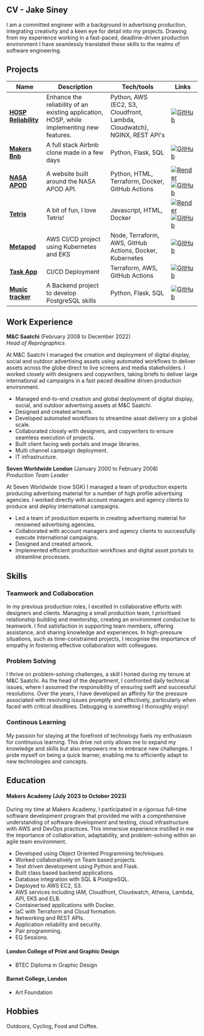 ## CV - Jake Siney

I am a committed engineer with a background in advertising production, integrating creativity and a keen eye for detail into my projects. Drawing from my experience working in a fast-paced, deadline-driven production environment I have seamlessly translated these skills to the realms of software engineering.


## Projects

| Name | Description | Tech/tools | Links |
| -----| ----------- | ---------- | ----- |
| [**HOSP Reliability**](https://github.com/jakesiney/Cloud-Reliability-Project) | Enhance the reliability of an existing application, HOSP, while implementing new features. | Python, AWS (EC2, S3, Cloudfront, Lambda, Cloudwatch), NGINX, REST API's | [![GitHub](https://img.shields.io/badge/GitHub-100000?style=for-the-badge&logo=github&logoColor=white)](https://github.com/jakesiney/Cloud-Reliability-Project)
| [**Makers Bnb**](https://github.com/jakesiney/makers-bnb) |  A full stack Airbnb clone made in a few days | Python, Flask, SQL | [![GitHub](https://img.shields.io/badge/GitHub-100000?style=for-the-badge&logo=github&logoColor=white)](https://github.com/jakesiney/makers-bnb)
| [**NASA APOD**](https://github.com/jakesiney/NASA_Picture_of_the_Day-AWS) | A website built around the NASA APOD API. | Python, HTML, Terraform, Docker, GitHub Actions | [![Render](https://img.shields.io/badge/Render-%46E3B7.svg?style=for-the-badge&logo=render&logoColor=white)](https://apod.jakesiney.com/) [![GitHub](https://img.shields.io/badge/GitHub-100000?style=for-the-badge&logo=github&logoColor=white)](https://github.com/jakesiney/NASA_Picture_of_the_Day-AWS)|
| [**Tetris**](https://github.com/jakesiney/Tetris) |  A bit of fun, I love Tetris! | Javascript, HTML, Docker | [![Render](https://img.shields.io/badge/Render-%46E3B7.svg?style=for-the-badge&logo=render&logoColor=white)](https://tetris.jakesiney.com/) [![GitHub](https://img.shields.io/badge/GitHub-100000?style=for-the-badge&logo=github&logoColor=white)](https://github.com/jakesiney/Tetris)|
| [**Metapod**](https://github.com/jakesiney/metapod-deployment-AWS-EKS-Kubernetes) | AWS CI/CD project using Kubernetes and EKS | Node, Terraform, AWS, GitHub Actions, Docker, Kubernetes | [![GitHub](https://img.shields.io/badge/GitHub-100000?style=for-the-badge&logo=github&logoColor=white)](https://github.com/jakesiney/metapod-deployment-AWS-EKS-Kubernetes)
| [**Task App**](https://github.com/jakesiney/task-listing-app-aws-terraform) | CI/CD Deployment  | Terraform, AWS, GitHub Actions | [![GitHub](https://img.shields.io/badge/GitHub-100000?style=for-the-badge&logo=github&logoColor=white)](https://github.com/jakesiney/task-listing-app-aws-terraform)
| [**Music tracker**](https://github.com/jakesiney/music_library_app) | A Backend project to develop PostgreSQL skills | Python, Flask, SQL | [![GitHub](https://img.shields.io/badge/GitHub-100000?style=for-the-badge&logo=github&logoColor=white)](https://github.com/jakesiney/music_library_app)

## Work Experience 

**M&C Saatchi** (February 2008 to December 2022)  
_Head of Reprographics_

At M&C Saatchi I managed the creation and deployment of digital display, social and outdoor advertising assets using automated workflows to deliver assets across the globe direct to live screens and media stakeholders. I worked closely with designers and copywriters, taking briefs to deliver large international ad campaigns in a fast paced deadline driven production environment.

- Managed end-to-end creation and global deployment of digital display, social, and outdoor advertising assets at M&C Saatchi.
- Designed and created artwork.
- Developed automated workflows to streamline asset delivery on a global scale.
- Collaborated closely with designers, and copywriters to ensure seamless execution of projects.
- Built client facing web portals and image libraries.
- Multi channel campaign deployment.
- IT infrastructure.


**Seven Worldwide London** (January 2000 to February 2008)  
_Production Team Leader_

At Seven Worldwide (now SGK) I managed a team of production experts producing advertising material for a number of high profile advertising agencies. I worked directly with account managers and agency clients to produce and deploy international campaigns.

- Led a team of production experts in creating advertising material for renowned advertising agencies.
- Collaborated with account managers and agency clients to successfully execute international campaigns.
- Designed and created artwork.
- Implemented efficient production workflows and digital asset portals to streamline processes.

## Skills

### Teamwork and Collaboration

In my previous production roles, I excelled in collaborative efforts with designers and clients. Managing a small production team, I prioritised relationship building and mentorship, creating an environment conducive to teamwork.  I find satisfaction in supporting team members, offering assistance, and sharing knowledge and experiences. In high-pressure situations, such as time-constrained projects, I recognise the importance of empathy in fostering effective collaboration with colleagues.

### Problem Solving

I thrive on problem-solving challenges, a skill I honed during my tenure at M&C Saatchi. As the head of the department, I confronted daily technical issues, where I assumed the responsibility of ensuring swift and successful resolutions. Over the years, I have developed an affinity for the pressure associated with resolving issues promptly and effectively, particularly when faced with critical deadlines. Debugging is something I thoroughly enjoy!

### Continous Learning

My passion for staying at the forefront of technology fuels my enthusiasm for continuous learning. This drive not only allows me to expand my knowledge and skills but also empowers me to embrace new challenges. I pride myself on being a quick learner, enabling me to efficiently adapt to new technologies and concepts.  


## Education

#### Makers Academy (July 2023 to October 2023)
During my time at Makers Academy, I participated in a rigorous full-time software development program that provided me with a comprehensive understanding of software development and testing, cloud infrastructure with AWS and DevOps practices. This immersive experience instilled in me the importance of collaboration, adaptability, and problem-solving within an agile team environment.

- Developed using Object Oriented Programming techniques.
- Worked collaboratively on Team based projects.
- Test driven development using Python and Flask.
- Built class based backend applications.
- Database integration with SQL & PostgreSQL.
- Deployed to AWS EC2, S3.
- AWS services including IAM, Cloudfront, Cloudwatch, Athena, Lambda, API, EKS and ELB.
- Containerised applications with Docker.
- IaC with Terraform and Cloud formation.
- Networking and REST APIs.
- Application reliability and security.
- Pair programming.
- EQ Sessions.


#### London College of Print and Graphic Design

- BTEC Diploma in Graphic Design

#### Barnet College, London

- Art Foundation

## Hobbies

Outdoors, Cycling, Food and Coffee.
